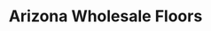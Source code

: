 ---
title: "Arizona Wholesale Floors"
url: /apache-junction/arizona-wholesale-floors/
shop: flooring
---